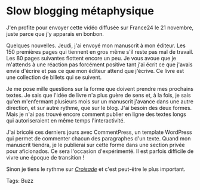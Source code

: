 # Slow blogging métaphysique

J'en profite pour envoyer cette vidéo diffusée sur France24 le 21 novembre, juste parce que j'y apparais en bonbon.

Quelques nouvelles. Jeudi, j'ai envoyé mon manuscrit à mon éditeur. Les 150 premières pages qui tiennent en gros même s'il reste pas mal de travail. Les 80 pages suivantes flottent encore un peu. Je vous avoue que je m'attends à une réaction pas forcément positive tant j'ai écrit ce que j'avais envie d'écrire et pas ce que mon éditeur attend que j'écrive. Ce livre est une collection de billets qui se suivent.

Je me pose mille questions sur la forme que doivent prendre mes prochains textes. Je sais que l'idée de livre n'a plus guère de sens et, à la fois, je sais qu'en m'enfermant plusieurs mois sur un manuscrit j'avance dans une autre direction, et sur autre rythme, que sur le blog. J'ai besoin des deux formes. Mais je n'ai pas trouvé encore comment publier en ligne des textes longs qui autoriseraient en même temps l'interactivité.

J'ai bricolé ces derniers jours avec CommentPress, un template WordPress qui permet de commenter chacun des paragraphes d'un texte. Quand mon manuscrit tiendra, je le publierai sur cette forme dans une section privée pour aficionados. Ce sera l'occasion d'expérimenté. Il est parfois difficile de vivre une époque de transition !

Sinon je tiens le rythme sur [*Croisade*](http://twiller.tcrouzet.com/) et c'est peut-être le plus important.

Tags: Buzz
